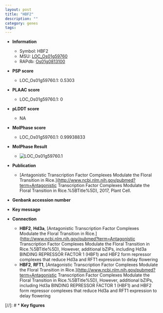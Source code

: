 ```yaml
---
layout: post
title: "HBF2"
description: ""
category: genes
tags: 
---
```


* **Information**  
    + Symbol: HBF2  
    + MSU: [LOC_Os01g59760](http://rice.plantbiology.msu.edu/cgi-bin/ORF_infopage.cgi?orf=LOC_Os01g59760)  
    + RAPdb: [Os01g0813100](http://rapdb.dna.affrc.go.jp/viewer/gbrowse_details/irgsp1?name=Os01g0813100)  

* **PSP score**  
    + LOC_Os01g59760.1: 0.5303 

* **PLAAC score**  
    + LOC_Os01g59760.1: 0 

* **pLDDT score**
    + NA


* **MolPhase score**
    + LOC_Os01g59760.1: 0.99938833

* **MolPhase Result**
    + ![LOC_Os01g59760.1](https://304243504.github.io/Pictures/LOC_Os01g/LOC_Os01g59760.1.png)

* **Publication**  
    + [Antagonistic Transcription Factor Complexes Modulate the Floral Transition in Rice.](http://www.ncbi.nlm.nih.gov/pubmed?term=Antagonistic Transcription Factor Complexes Modulate the Floral Transition in Rice.%5BTitle%5D), 2017, Plant Cell.

* **Genbank accession number**  

* **Key message**  

* **Connection**  
    + __HBF2__, __Hd3a__, [Antagonistic Transcription Factor Complexes Modulate the Floral Transition in Rice.](http://www.ncbi.nlm.nih.gov/pubmed?term=Antagonistic Transcription Factor Complexes Modulate the Floral Transition in Rice.%5BTitle%5D),  However, additional bZIPs, including Hd3a BINDING REPRESSOR FACTOR 1 (HBF1) and HBF2 form repressor complexes that reduce Hd3a and RFT1 expression to delay flowering
    + __HBF2__, __RFT1__, [Antagonistic Transcription Factor Complexes Modulate the Floral Transition in Rice.](http://www.ncbi.nlm.nih.gov/pubmed?term=Antagonistic Transcription Factor Complexes Modulate the Floral Transition in Rice.%5BTitle%5D),  However, additional bZIPs, including Hd3a BINDING REPRESSOR FACTOR 1 (HBF1) and HBF2 form repressor complexes that reduce Hd3a and RFT1 expression to delay flowering

[//]: # * **Key figures**  


